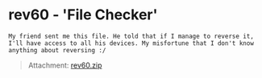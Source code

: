 # rev60 - 'File Checker'
    My friend sent me this file. He told that if I manage to reverse it, I'll have access to all his devices. My misfortune that I don't know anything about reversing :/

> Attachment: [rev60.zip](./rev60.zip)
